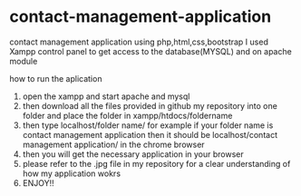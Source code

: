 # contact-management-application
contact management application using php,html,css,bootstrap
I used Xampp control panel to get access to the database(MYSQL) and on apache module

how to run the aplication
 1. open the xampp and start apache and mysql
 2. then download all the files provided in github my repository into one folder and place the folder in xampp/htdocs/foldername
 3.  then type localhost/folder name/ for example if your folder name is contact management application then it should be localhost/contact management application/ in the chrome browser
 4.  then you will get the necessary application in your browser 
 5.  please refer to the .jpg file in my repository for a clear understanding of how my application wokrs
 6.  ENJOY!!
